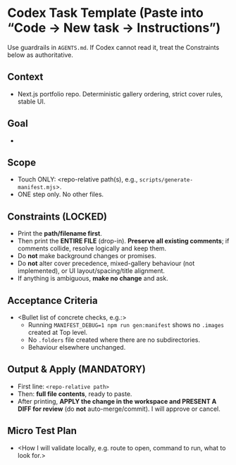 # Codex Task Template (Paste into “Code → New task → Instructions”)

Use guardrails in `AGENTS.md`. If Codex cannot read it, treat the Constraints below as authoritative.

## Context
- Next.js portfolio repo. Deterministic gallery ordering, strict cover rules, stable UI.

## Goal
- <ONE sentence describing the single change to make.>

## Scope
- Touch ONLY: <repo-relative path(s), e.g., `scripts/generate-manifest.mjs`>.
- ONE step only. No other files.

## Constraints (LOCKED)
- Print the **path/filename first**.
- Then print the **ENTIRE FILE** (drop-in). **Preserve all existing comments**; if comments collide, resolve logically and keep them.
- Do **not** make background changes or promises.
- Do **not** alter cover precedence, mixed-gallery behaviour (not implemented), or UI layout/spacing/title alignment.
- If anything is ambiguous, **make no change** and ask.

## Acceptance Criteria
- <Bullet list of concrete checks, e.g.:>
  - Running `MANIFEST_DEBUG=1 npm run gen:manifest` shows no `.images` created at Top level.
  - No `.folders` file created where there are no subdirectories.
  - Behaviour elsewhere unchanged.

## Output & Apply (MANDATORY)
- First line: `<repo-relative path>`
- Then: **full file contents**, ready to paste.
- After printing, **APPLY the change in the workspace and PRESENT A DIFF for review** (do **not** auto-merge/commit). I will approve or cancel.

## Micro Test Plan
- <How I will validate locally, e.g. route to open, command to run, what to look for.>
